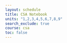 ```yaml
---
layout: schedule
title: CSA Notebook
units: "1,2,3,4,5,6,7,8,9"
search_exclude: true
course: csa
toc: false
---
```

